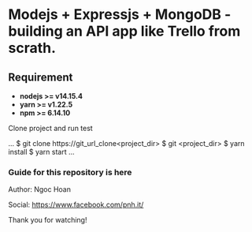 # Modejs + Expressjs + MongoDB -building an API app like Trello from scrath.

## Requirement

* **nodejs >= v14.15.4**
* **yarn >= v1.22.5**
* **npm >= 6.14.10**

Clone project and run test

...
$ git clone https://git_url_clone<project_dir> 
$ git <project_dir> 
$ yarn install
$ yarn start
...

### Guide for this repository is here

Author: Ngoc Hoan

Social: https://www.facebook.com/pnh.it/

Thank you for watching!